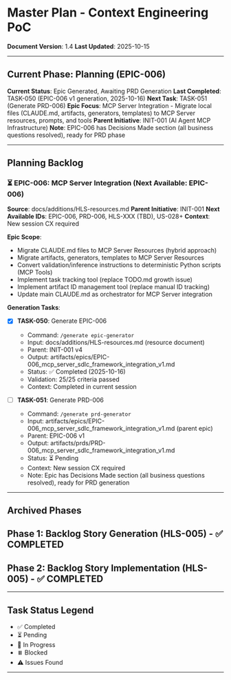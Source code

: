 # Master Plan - Context Engineering PoC

**Document Version**: 1.4
**Last Updated**: 2025-10-15

---

## Current Phase: Planning (EPIC-006)

**Current Status**: Epic Generated, Awaiting PRD Generation
**Last Completed**: TASK-050 (EPIC-006 v1 generation, 2025-10-16)
**Next Task**: TASK-051 (Generate PRD-006)
**Epic Focus**: MCP Server Integration - Migrate local files (CLAUDE.md, artifacts, generators, templates) to MCP Server resources, prompts, and tools
**Parent Initiative**: INIT-001 (AI Agent MCP Infrastructure)
**Note**: EPIC-006 has Decisions Made section (all business questions resolved), ready for PRD phase

---

## Planning Backlog

### ⏳ EPIC-006: MCP Server Integration (Next Available: EPIC-006)

**Source**: docs/additions/HLS-resources.md
**Parent Initiative**: INIT-001
**Next Available IDs**: EPIC-006, PRD-006, HLS-XXX (TBD), US-028+
**Context**: New session CX required

**Epic Scope**:
- Migrate CLAUDE.md files to MCP Server Resources (hybrid approach)
- Migrate artifacts, generators, templates to MCP Server Resources
- Convert validation/inference instructions to deterministic Python scripts (MCP Tools)
- Implement task tracking tool (replace TODO.md growth issue)
- Implement artifact ID management tool (replace manual ID tracking)
- Update main CLAUDE.md as orchestrator for MCP Server integration

**Generation Tasks**:

- [x] **TASK-050**: Generate EPIC-006
  - Command: `/generate epic-generator`
  - Input: docs/additions/HLS-resources.md (resource document)
  - Parent: INIT-001 v4
  - Output: artifacts/epics/EPIC-006_mcp_server_sdlc_framework_integration_v1.md
  - Status: ✅ Completed (2025-10-16)
  - Validation: 25/25 criteria passed
  - Context: Completed in current session

- [ ] **TASK-051**: Generate PRD-006
  - Command: `/generate prd-generator`
  - Input: artifacts/epics/EPIC-006_mcp_server_sdlc_framework_integration_v1.md (parent epic)
  - Parent: EPIC-006 v1
  - Output: artifacts/prds/PRD-006_mcp_server_sdlc_framework_integration_v1.md
  - Status: ⏳ Pending
  - Context: New session CX required
  - Note: Epic has Decisions Made section (all business questions resolved), ready for PRD generation

---

## Archived Phases

## Phase 1: Backlog Story Generation (HLS-005) - ✅ COMPLETED

## Phase 2: Backlog Story Implementation (HLS-005) - ✅ COMPLETED

---

## Task Status Legend

- ✅ Completed
- ⏳ Pending
- 🔄 In Progress
- ⏸️ Blocked
- ⚠️ Issues Found

---
